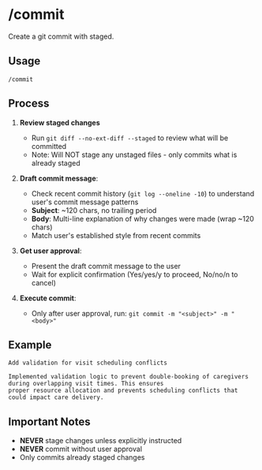 # /commit

Create a git commit with staged.

## Usage

```
/commit
```

## Process

1. **Review staged changes**
   - Run `git diff --no-ext-diff --staged` to review what will be committed
   - Note: Will NOT stage any unstaged files - only commits what is already staged

2. **Draft commit message**:
   - Check recent commit history (`git log --oneline -10`) to understand user's commit message patterns
   - **Subject**: ~120 chars, no trailing period
   - **Body**: Multi-line explanation of why changes were made (wrap ~120 chars)
   - Match user's established style from recent commits

3. **Get user approval**:
   - Present the draft commit message to the user
   - Wait for explicit confirmation (Yes/yes/y to proceed, No/no/n to cancel)

4. **Execute commit**:
   - Only after user approval, run: `git commit -m "<subject>" -m "<body>"`

## Example

```
Add validation for visit scheduling conflicts

Implemented validation logic to prevent double-booking of caregivers during overlapping visit times. This ensures
proper resource allocation and prevents scheduling conflicts that could impact care delivery.
```

## Important Notes

- **NEVER** stage changes unless explicitly instructed
- **NEVER** commit without user approval
- Only commits already staged changes
